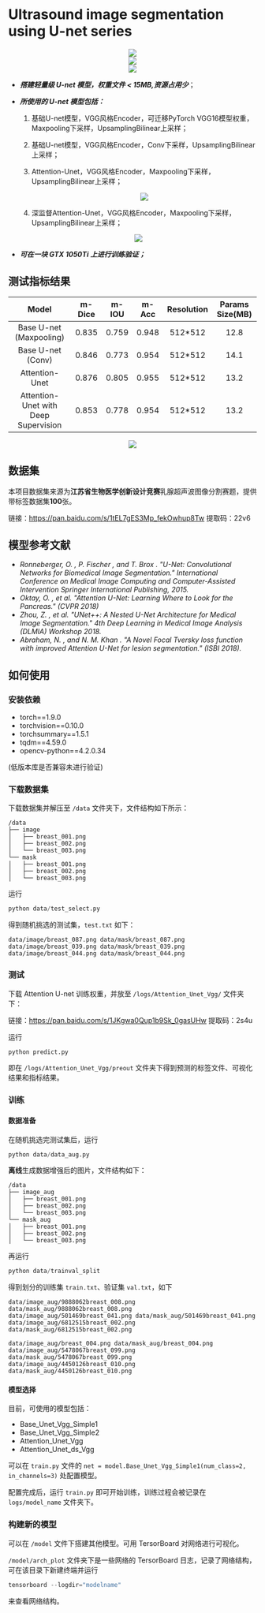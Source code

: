 

# Ultrasound image segmentation using U-net series 

 <div align="center"> <img src="https://github.com/sucaicai4/Unet-series-for-Ultrasound-image-segmentation/blob/main/imgs/label_0.png" /> </div>

 <div align="center"> <img src="https://github.com/sucaicai4/Unet-series-for-Ultrasound-image-segmentation/blob/main/imgs/label_4.png" /> </div>

 <div align="center"> <img src="https://github.com/sucaicai4/Unet-series-for-Ultrasound-image-segmentation/blob/main/imgs/label_12.png" /> </div>



- ***搭建轻量级 U-net 模型，权重文件 < 15MB,资源占用少***；

- ***所使用的 U-net 模型包括：***

  1. 基础U-net模型，VGG风格Encoder，可迁移PyTorch VGG16模型权重，Maxpooling下采样，UpsamplingBilinear上采样；

  2. 基础U-net模型，VGG风格Encoder，Conv下采样，UpsamplingBilinear上采样；

  3. Attention-Unet，VGG风格Encoder，Maxpooling下采样，UpsamplingBilinear上采样；

     <div align="center"> <img src="https://github.com/sucaicai4/Unet-series-for-Ultrasound-image-segmentation/blob/main/imgs/attunet.jpg" /> </div>

  4. 深监督Attention-Unet，VGG风格Encoder，Maxpooling下采样，UpsamplingBilinear上采样；

   <div align="center"> <img src="https://github.com/sucaicai4/Unet-series-for-Ultrasound-image-segmentation/blob/main/imgs/att_ds.jpg" /> </div>

- ***可在一块 GTX 1050Ti 上进行训练验证；***

## 测试指标结果

|                Model                 | m-Dice | m-IOU | m-Acc | Resolution | Params Size(MB) |
| :----------------------------------: | :----: | :---: | :---: | :--------: | :-------------: |
|       Base U-net (Maxpooling)        | 0.835  | 0.759 | 0.948 |  512*512   |      12.8       |
|          Base U-net (Conv)           | 0.846  | 0.773 | 0.954 |  512*512   |      14.1       |
|            Attention-Unet            | 0.876  | 0.805 | 0.955 |  512*512   |      13.2       |
| Attention-Unet with Deep Supervision | 0.853  | 0.778 | 0.954 |  512*512   |      13.2       |

<div align="center"> <img src="https://github.com/sucaicai4/Unet-series-for-Ultrasound-image-segmentation/blob/main/imgs/models.png" /> </div>

## 数据集

本项目数据集来源为**江苏省生物医学创新设计竞赛**乳腺超声波图像分割赛题，提供带标签数据集**100**张。

链接：https://pan.baidu.com/s/1tEL7gES3Mp_fekOwhup8Tw 
提取码：22v6 

## 模型参考文献

- *Ronneberger, O. , P. Fischer , and T. Brox . "U-Net: Convolutional Networks for Biomedical Image Segmentation." International Conference on Medical Image Computing and Computer-Assisted Intervention Springer International Publishing, 2015.*
- *Oktay, O. , et al. "Attention U-Net: Learning Where to Look for the Pancreas." (CVPR 2018)*
- *Zhou, Z. , et al. "UNet++: A Nested U-Net Architecture for Medical Image Segmentation." 4th Deep Learning in Medical Image Analysis (DLMIA) Workshop 2018.*
- *Abraham, N. , and  N. M. Khan . "A Novel Focal Tversky loss function with improved Attention U-Net for lesion segmentation." (ISBI 2018).*

## 如何使用

### 安装依赖

- torch==1.9.0
- torchvision==0.10.0
- torchsummary==1.5.1
- tqdm==4.59.0
- opencv-python==4.2.0.34

(低版本库是否兼容未进行验证)

### 下载数据集

下载数据集并解压至 `/data` 文件夹下，文件结构如下所示：

```
/data
├── image
│   ├── breast_001.png
│   ├── breast_002.png
│   └── breast_003.png
└── mask
│   ├── breast_001.png
│   ├── breast_002.png
│   └── breast_003.png
```

运行

```python
python data/test_select.py
```

得到随机挑选的测试集，`test.txt` 如下：

```
data/image/breast_087.png data/mask/breast_087.png
data/image/breast_039.png data/mask/breast_039.png
data/image/breast_044.png data/mask/breast_044.png
```

### 测试

下载 Attention U-net 训练权重，并放至 `/logs/Attention_Unet_Vgg/` 文件夹下：

链接：https://pan.baidu.com/s/1JKgwa0Qup1b9Sk_0gasUHw 
提取码：2s4u 

运行

```python
python predict.py
```

即在 `/logs/Attention_Unet_Vgg/preout` 文件夹下得到预测的标签文件、可视化结果和指标结果。

### 训练

#### 数据准备

在随机挑选完测试集后，运行

```python
python data/data_aug.py
```

**离线**生成数据增强后的图片，文件结构如下：

```
/data
├── image_aug
│   ├── breast_001.png
│   ├── breast_002.png
│   └── breast_003.png
└── mask_aug
│   ├── breast_001.png
│   ├── breast_002.png
│   └── breast_003.png
```

再运行

```python
python data/trainval_split
```

得到划分的训练集 `train.txt`、验证集 `val.txt`，如下

```
data/image_aug/9888062breast_008.png data/mask_aug/9888062breast_008.png
data/image_aug/501469breast_041.png data/mask_aug/501469breast_041.png
data/image_aug/6812515breast_002.png data/mask_aug/6812515breast_002.png
```

```
data/image_aug/breast_004.png data/mask_aug/breast_004.png
data/image_aug/5478067breast_099.png data/mask_aug/5478067breast_099.png
data/image_aug/4450126breast_010.png data/mask_aug/4450126breast_010.png
```

#### 模型选择

目前，可使用的模型包括：

- Base_Unet_Vgg_Simple1
- Base_Unet_Vgg_Simple2
- Attention_Unet_Vgg
- Attention_Unet_ds_Vgg

可以在 `train.py` 文件的 `net = model.Base_Unet_Vgg_Simple1(num_class=2, in_channels=3)` 处配置模型。

配置完成后，运行 `train.py` 即可开始训练，训练过程会被记录在 `logs/model_name` 文件夹下。

### 构建新的模型

可以在 `/model` 文件下搭建其他模型。可用 TersorBoard 对网络进行可视化。

 `/model/arch_plot` 文件夹下是一些网络的 TersorBoard 日志，记录了网络结构，可在该目录下新建终端并运行

```python
tensorboard --logdir="modelname"
```

来查看网络结构。

